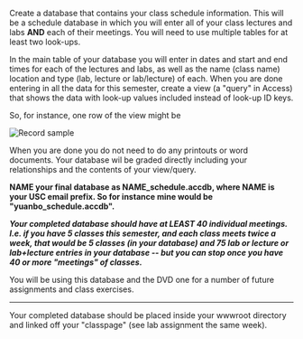Create a database that contains your class schedule information. This will be a schedule database in which you will enter all of your class lectures and labs **AND** each of their meetings. You will need to use multiple tables for at least two look-ups. 
 
In the main table of your database you will enter in dates and start and end times for each of the lectures and labs, as well as the name (class name) location and type (lab, lecture or lab/lecture) of each. When you are done entering in all the data for this semester, create a view (a "query" in Access) that shows the data with look-up values included instead of look-up ID keys. 
 
So, for instance, one row of the view might be 

![Record sample](/images/classdb.png)

When you are done you do not need to do any printouts or word documents. Your database wil be graded directly including your relationships and the contents of your view/query. 

**NAME your final database as NAME\_schedule.accdb, where NAME is your USC email prefix. So for instance mine would be "yuanbo\_schedule.accdb".**

___Your completed database should have at LEAST 40 individual meetings. I.e. if you have 5 classes this semester, and each class meets twice a week, that would be 5 classes (in your database) and 75 lab or lecture or lab+lecture entries in your database -- but you can stop once you have 40 or more "meetings" of classes.___

You will be using this database and the DVD one for a number of future assignments and class exercises.
*****
 
Your completed database should be placed inside your wwwroot directory and linked off your "classpage" (see lab assignment the same week).  
